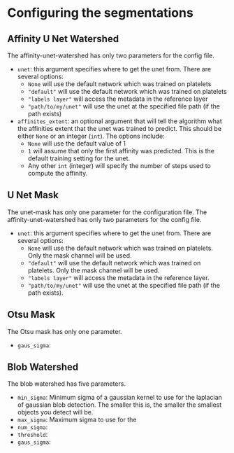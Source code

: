 # Configuring the segmentations


## Affinity U Net Watershed
The affinity-unet-watershed has only two parameters for the config file.
- `unet`: this argument specifies where to get the unet from. There are several options:
    - `None` will use the default network which was trained on platelets 
    - `"default"` will use the default network which was trained on platelets
    - `"labels layer"` will access the metadata in the reference layer
    - `"path/to/my/unet"` will use the unet at the specified file path (if the path exists)
- `affinites_extent`: an optional argument that will tell the algorithm what the affinities extent that the unet was trained to predict. This should be either `None` or an integer (`int`). The options include:
    - `None` will use the default value of 1
    - `1` will assume that only the first affinity was predicted. This is the default training setting for the unet. 
    - Any other `int` (integer) will specify the number of steps used to compute the affinity. 


## U Net Mask
The unet-mask has only one parameter for the configuration file. 
The affinity-unet-watershed has only two parameters for the config file.
- `unet`: this argument specifies where to get the unet from. There are several options:
    - `None` will use the default network which was trained on platelets. Only the mask channel will be used.
    - `"default"` will use the default network which was trained on platelets. Only the mask channel will be used.
    - `"labels layer"` will access the metadata in the reference layer. 
    - `"path/to/my/unet"` will use the unet at the specified file path (if the path exists). 

## Otsu Mask
The Otsu mask has only one parameter.
- `gaus_sigma`: 


## Blob Watershed
The blob watershed has five parameters. 
- `min_sigma`: Minimum sigma of a gaussian kernel to use for the laplacian of gaussian blob detection. The smaller this is, the smaller the smallest objects you detect will be.
- `max_sigma`: Maximum sigma to use for the 
- `num_sigma`: 
- `threshold`: 
- `gaus_sigma`: